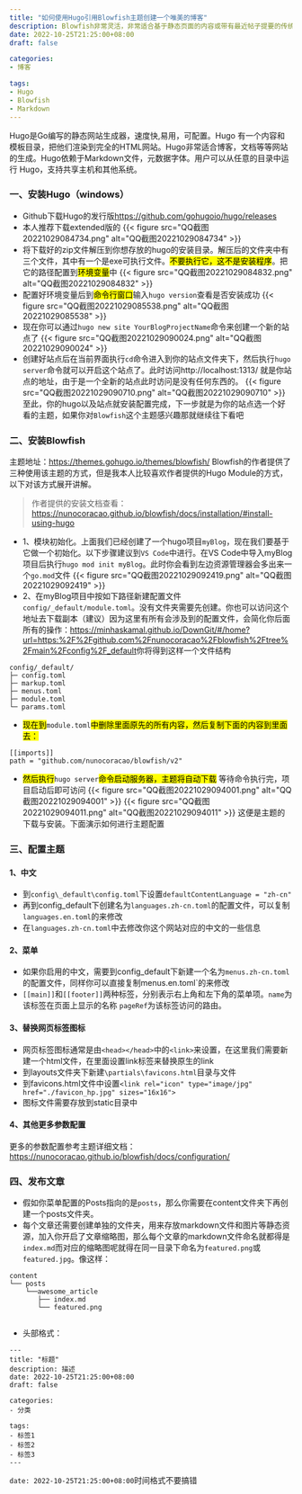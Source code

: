 ```yaml
---
title: "如何使用Hugo引用Blowfish主题创建一个唯美的博客"
description: Blowfish非常灵活，非常适合基于静态页面的内容或带有最近帖子提要的传统博客
date: 2022-10-25T21:25:00+08:00
draft: false

categories:
- 博客

tags:
- Hugo
- Blowfish
- Markdown
---
```

Hugo是Go编写的静态网站生成器，速度快,易用，可配置。Hugo 有一个内容和模板目录，把他们渲染到完全的HTML网站。Hugo非常适合博客，文档等等网站的生成。Hugo依赖于Markdown文件，元数据字体。用户可以从任意的目录中运行 Hugo，支持共享主机和其他系统。

### 一、安装Hugo（windows）
- Github下载Hugo的发行版<a>https://github.com/gohugoio/hugo/releases</a>
- 本人推荐下载extended版的
{{< figure src="QQ截图20221029084734.png" alt="QQ截图20221029084734" >}}
- 将下载好的zip文件解压到你想存放的hugo的安装目录。解压后的文件夹中有三个文件，其中有一个是exe可执行文件。<mark>不要执行它，这不是安装程序</mark>。把它的路径配置到<mark>环境变量</mark>中
{{< figure src="QQ截图20221029084832.png" alt="QQ截图20221029084832" >}}
- 配置好环境变量后到<mark>命令行窗口</mark>输入`hugo version`查看是否安装成功
{{< figure src="QQ截图20221029085538.png" alt="QQ截图20221029085538" >}}
- 现在你可以通过`hugo new site YourBlogProjectName`命令来创建一个新的站点了
{{< figure src="QQ截图20221029090024.png" alt="QQ截图20221029090024" >}}
- 创建好站点后在当前界面执行`cd`命令进入到你的站点文件夹下，然后执行`hugo server`命令就可以开启这个站点了。此时访问http://localhost:1313/ 就是你站点的地址，由于是一个全新的站点此时访问是没有任何东西的。
{{< figure src="QQ截图20221029090710.png" alt="QQ截图20221029090710" >}}
至此，你的hugo以及站点就安装配置完成，下一步就是为你的站点选一个好看的主题，如果你对`Blowfish`这个主题感兴趣那就继续往下看吧
### 二、安装Blowfish
主题地址：<a>https://themes.gohugo.io/themes/blowfish/</a>
Blowfish的作者提供了三种使用该主题的方式，但是我本人比较喜欢作者提供的Hugo Module的方式，以下对该方式展开讲解。
> 作者提供的安装文档查看：https://nunocoracao.github.io/blowfish/docs/installation/#install-using-hugo
- 1、模块初始化。上面我们已经创建了一个hugo项目`myBlog`，现在我们要基于它做一个初始化。以下步骤建议到`VS Code`中进行。在VS Code中导入myBlog项目后执行`hugo mod init myBlog`。此时你会看到左边资源管理器会多出来一个`go.mod`文件
{{< figure src="QQ截图20221029092419.png" alt="QQ截图20221029092419" >}}
- 2、在myBlog项目中按如下路径新建配置文件`config/_default/module.toml`。没有文件夹需要先创建。你也可以访问这个地址去下载副本（建议）因为这里有所有会涉及到的配置文件，会简化你后面所有的操作：<a>https://minhaskamal.github.io/DownGit/#/home?url=https:%2F%2Fgithub.com%2Fnunocoracao%2Fblowfish%2Ftree%2Fmain%2Fconfig%2F_default</a>你将得到这样一个文件结构
```
config/_default/
├─ config.toml
├─ markup.toml
├─ menus.toml
├─ module.toml
└─ params.toml

```
- <mark>现在到</mark>`module.toml`<mark>中删除里面原先的所有内容，然后复制下面的内容到里面去：</mark>
```
[[imports]]
path = "github.com/nunocoracao/blowfish/v2"

```
- <mark>然后执行</mark>`hugo server`<mark>命令启动服务器，主题将自动下载</mark>
等待命令执行完，项目启动后即可访问
{{< figure src="QQ截图20221029094001.png" alt="QQ截图20221029094001" >}}
{{< figure src="QQ截图20221029094011.png" alt="QQ截图20221029094011" >}}
这便是主题的下载与安装。下面演示如何进行主题配置

### 三、配置主题
#### 1、中文
- 到`config\_default\config.toml`下设置`defaultContentLanguage = "zh-cn"`
- 再到config\_default下创建名为`languages.zh-cn.toml`的配置文件，可以复制`languages.en.toml`的来修改
- 在`languages.zh-cn.toml`中去修改你这个网站对应的中文的一些信息
#### 2、菜单
- 如果你启用的中文，需要到config\_default下新建一个名为`menus.zh-cn.toml`的配置文件，同样你可以直接复制menus.en.toml`的来修改
- `[[main]]`和`[[footer]]`两种标签，分别表示右上角和左下角的菜单项。`name`为该标签在页面上显示的名称
  `pageRef`为该标签访问的路由。
#### 3、替换网页标签图标
- 网页标签图标通常是由`<head></head>`中的`<link>`来设置，在这里我们需要新建一个html文件，在里面设置link标签来替换原生的link
- 到layouts文件夹下新建`\partials\favicons.html`目录与文件
- 到favicons.html文件中设置`<link rel="icon" type="image/jpg" href="./favicon_hp.jpg" sizes="16x16">`
- 图标文件需要存放到static目录中
#### 4、其他更多参数配置
更多的参数配置参考主题详细文档：<a>https://nunocoracao.github.io/blowfish/docs/configuration/</a>
### 四、发布文章
- 假如你菜单配置的Posts指向的是`posts`，那么你需要在content文件夹下再创建一个posts文件夹。
- 每个文章还需要创建单独的文件夹，用来存放markdown文件和图片等静态资源，加入你开启了文章缩略图，那么每个文章的markdown文件命名就都得是`index.md`而对应的缩略图呢就得在同一目录下命名为`featured.png`或`featured.jpg`。像这样：
```
content
└── posts
    └──awesome_article
       ├── index.md
       └── featured.png


```

- 头部格式：
```
---
title: "标题"
description: 描述
date: 2022-10-25T21:25:00+08:00
draft: false

categories:
- 分类

tags:
- 标签1
- 标签2
- 标签3
---
```
`date: 2022-10-25T21:25:00+08:00`时间格式不要搞错